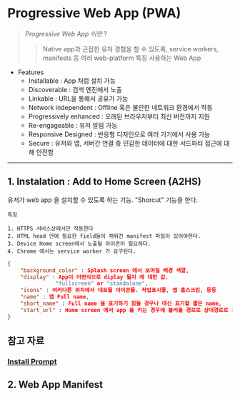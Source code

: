 # **Progressive Web App (PWA)**

> _Progressive Web App 이란_ ?
>
> > Native app과 근접한 유저 경험을 할 수 있도록, service workers, manifests 등 여러 web-platform 특징 사용하는 Web App

- Features
  - Installable : App 처럼 설치 가능
  - Discoverable : 검색 엔진에서 노출
  - Linkable : URL을 통해서 공유가 가능
  - Network independent : Offline 혹은 불안한 네트워크 환경에서 작동
  - Progressively enhanced : 오래된 브라우저부터 최신 버전까지 지원
  - Re-engageable : 유저 알림 가능
  - Responsive Designed : 반응형 디자인으로 여러 기기에서 사용 가능
  - Secure : 유저와 앱, 서버간 연결 중 민감한 데이터에 대한 서드파티 접근에 대해 안전함

---

## 1. **Instalation** : Add to Home Screen (A2HS)

유저가 web app 을 설치할 수 있도록 하는 기능. "Shorcut" 기능을 한다.

    특징

    1. HTTPS 서비스상에서만 작동한다
    2. HTML head 안에 필요한 field들이 채워진 manifest 파일이 있어야한다.
    3. Device Home screen에서 노출될 아이콘이 필요하다.
    4. Chrome 에서는 service worker 가 요구된다.

```JSON
{
    "background_color" : Splash screen 에서 보여질 배경 색깔,
    "display" : App이 어떤식으로 diplay 될지 에 대한 값.
               "fullscreen" or "standalone",
    "icons" : 여러다른 위치에서 대표될 아이콘들. 작업표시줄, 앱 홈스크린, 등등
    "name" : 앱 Full name,
    "short_name" : Full name 을 표기하기 힘들 경우나 대신 표기할 짧은 name,
    "start_url" : Home screen 에서 app 을 키는 경우에 불러올 경로로 상대경로로 지정한다.
}
```

## 참고 자료

### [Install Prompt](https://web.dev/customize-install/)


## 2. Web App Manifest